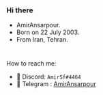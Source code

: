 ### Hi there 
- AmirAnsarpour.
- Born on 22 July 2003.
- From Iran, Tehran.

<h1></h1>

How to reach me:
- 🤖 Discord: `AmirSf#4464`
- 🚀 Telegram : [AmirAnsarpour](http://t.me/AmirAnsarpour)
